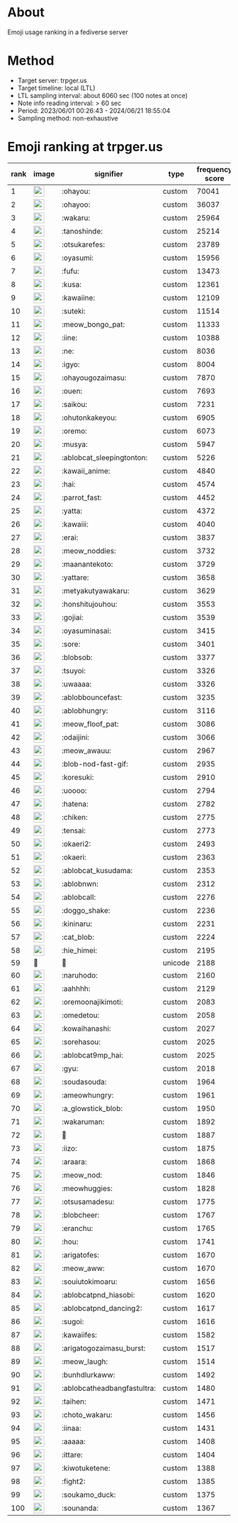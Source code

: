 # About
Emoji usage ranking in a fediverse server

# Method
- Target server: trpger.us
- Target timeline: local (LTL)
- LTL sampling interval: about 6060 sec (100 notes at once)
- Note info reading interval: > 60 sec
- Period: 2023/06/01 00:26:43 - 2024/06/21 18:55:04 
- Sampling method: non-exhaustive

# Emoji ranking at trpger.us

|rank|image|signifier|type|frequency score|
|----|----|----|----|----|
|1|<img height="24" src="https://trpger.us/emoji/ohayou.webp">|:ohayou:|custom|70041|
|2|<img height="24" src="https://trpger.us/emoji/ohayoo.webp">|:ohayoo:|custom|36037|
|3|<img height="24" src="https://trpger.us/emoji/wakaru.webp">|:wakaru:|custom|25964|
|4|<img height="24" src="https://trpger.us/emoji/tanoshinde.webp">|:tanoshinde:|custom|25214|
|5|<img height="24" src="https://trpger.us/emoji/otsukarefes.webp">|:otsukarefes:|custom|23789|
|6|<img height="24" src="https://trpger.us/emoji/oyasumi.webp">|:oyasumi:|custom|15956|
|7|<img height="24" src="https://trpger.us/emoji/fufu.webp">|:fufu:|custom|13473|
|8|<img height="24" src="https://trpger.us/emoji/kusa.webp">|:kusa:|custom|12361|
|9|<img height="24" src="https://trpger.us/emoji/kawaiine.webp">|:kawaiine:|custom|12109|
|10|<img height="24" src="https://trpger.us/emoji/suteki.webp">|:suteki:|custom|11514|
|11|<img height="24" src="https://trpger.us/emoji/meow_bongo_pat.webp">|:meow_bongo_pat:|custom|11333|
|12|<img height="24" src="https://trpger.us/emoji/iine.webp">|:iine:|custom|10388|
|13|<img height="24" src="https://trpger.us/emoji/ne.webp">|:ne:|custom|8036|
|14|<img height="24" src="https://trpger.us/emoji/igyo.webp">|:igyo:|custom|8004|
|15|<img height="24" src="https://trpger.us/emoji/ohayougozaimasu.webp">|:ohayougozaimasu:|custom|7870|
|16|<img height="24" src="https://trpger.us/emoji/ouen.webp">|:ouen:|custom|7693|
|17|<img height="24" src="https://trpger.us/emoji/saikou.webp">|:saikou:|custom|7231|
|18|<img height="24" src="https://trpger.us/emoji/ohutonkakeyou.webp">|:ohutonkakeyou:|custom|6905|
|19|<img height="24" src="https://trpger.us/emoji/oremo.webp">|:oremo:|custom|6073|
|20|<img height="24" src="https://trpger.us/emoji/musya.webp">|:musya:|custom|5947|
|21|<img height="24" src="https://trpger.us/emoji/ablobcat_sleepingtonton.webp">|:ablobcat_sleepingtonton:|custom|5226|
|22|<img height="24" src="https://trpger.us/emoji/kawaii_anime.webp">|:kawaii_anime:|custom|4840|
|23|<img height="24" src="https://trpger.us/emoji/hai.webp">|:hai:|custom|4574|
|24|<img height="24" src="https://trpger.us/emoji/parrot_fast.webp">|:parrot_fast:|custom|4452|
|25|<img height="24" src="https://trpger.us/emoji/yatta.webp">|:yatta:|custom|4372|
|26|<img height="24" src="https://trpger.us/emoji/kawaiii.webp">|:kawaiii:|custom|4040|
|27|<img height="24" src="https://trpger.us/emoji/erai.webp">|:erai:|custom|3837|
|28|<img height="24" src="https://trpger.us/emoji/meow_noddies.webp">|:meow_noddies:|custom|3732|
|29|<img height="24" src="https://trpger.us/emoji/maanantekoto.webp">|:maanantekoto:|custom|3729|
|30|<img height="24" src="https://trpger.us/emoji/yattare.webp">|:yattare:|custom|3658|
|31|<img height="24" src="https://trpger.us/emoji/metyakutyawakaru.webp">|:metyakutyawakaru:|custom|3629|
|32|<img height="24" src="https://trpger.us/emoji/honshitujouhou.webp">|:honshitujouhou:|custom|3553|
|33|<img height="24" src="https://trpger.us/emoji/gojiai.webp">|:gojiai:|custom|3539|
|34|<img height="24" src="https://trpger.us/emoji/oyasuminasai.webp">|:oyasuminasai:|custom|3415|
|35|<img height="24" src="https://trpger.us/emoji/sore.webp">|:sore:|custom|3401|
|36|<img height="24" src="https://trpger.us/emoji/blobsob.webp">|:blobsob:|custom|3377|
|37|<img height="24" src="https://trpger.us/emoji/tsuyoi.webp">|:tsuyoi:|custom|3326|
|38|<img height="24" src="https://trpger.us/emoji/uwaaaa.webp">|:uwaaaa:|custom|3326|
|39|<img height="24" src="https://trpger.us/emoji/ablobbouncefast.webp">|:ablobbouncefast:|custom|3235|
|40|<img height="24" src="https://trpger.us/emoji/ablobhungry.webp">|:ablobhungry:|custom|3116|
|41|<img height="24" src="https://trpger.us/emoji/meow_floof_pat.webp">|:meow_floof_pat:|custom|3086|
|42|<img height="24" src="https://trpger.us/emoji/odaijini.webp">|:odaijini:|custom|3066|
|43|<img height="24" src="https://trpger.us/emoji/meow_awauu.webp">|:meow_awauu:|custom|2967|
|44|<img height="24" src="https://trpger.us/emoji/blob-nod-fast-gif.webp">|:blob-nod-fast-gif:|custom|2935|
|45|<img height="24" src="https://trpger.us/emoji/koresuki.webp">|:koresuki:|custom|2910|
|46|<img height="24" src="https://trpger.us/emoji/uoooo.webp">|:uoooo:|custom|2794|
|47|<img height="24" src="https://trpger.us/emoji/hatena.webp">|:hatena:|custom|2782|
|48|<img height="24" src="https://trpger.us/emoji/chiken.webp">|:chiken:|custom|2775|
|49|<img height="24" src="https://trpger.us/emoji/tensai.webp">|:tensai:|custom|2773|
|50|<img height="24" src="https://trpger.us/emoji/okaeri2.webp">|:okaeri2:|custom|2493|
|51|<img height="24" src="https://trpger.us/emoji/okaeri.webp">|:okaeri:|custom|2363|
|52|<img height="24" src="https://trpger.us/emoji/ablobcat_kusudama.webp">|:ablobcat_kusudama:|custom|2353|
|53|<img height="24" src="https://trpger.us/emoji/ablobnwn.webp">|:ablobnwn:|custom|2312|
|54|<img height="24" src="https://trpger.us/emoji/ablobcall.webp">|:ablobcall:|custom|2276|
|55|<img height="24" src="https://trpger.us/emoji/doggo_shake.webp">|:doggo_shake:|custom|2236|
|56|<img height="24" src="https://trpger.us/emoji/kininaru.webp">|:kininaru:|custom|2231|
|57|<img height="24" src="https://trpger.us/emoji/cat_blob.webp">|:cat_blob:|custom|2224|
|58|<img height="24" src="https://trpger.us/emoji/hie_himei.webp">|:hie_himei:|custom|2195|
|59|🍮|🍮|unicode|2188|
|60|<img height="24" src="https://trpger.us/emoji/naruhodo.webp">|:naruhodo:|custom|2160|
|61|<img height="24" src="https://trpger.us/emoji/aahhhh.webp">|:aahhhh:|custom|2129|
|62|<img height="24" src="https://trpger.us/emoji/oremoonajikimoti.webp">|:oremoonajikimoti:|custom|2083|
|63|<img height="24" src="https://trpger.us/emoji/omedetou.webp">|:omedetou:|custom|2058|
|64|<img height="24" src="https://trpger.us/emoji/kowaihanashi.webp">|:kowaihanashi:|custom|2027|
|65|<img height="24" src="https://trpger.us/emoji/sorehasou.webp">|:sorehasou:|custom|2025|
|66|<img height="24" src="https://trpger.us/emoji/ablobcat9mp_hai.webp">|:ablobcat9mp_hai:|custom|2025|
|67|<img height="24" src="https://trpger.us/emoji/gyu.webp">|:gyu:|custom|2018|
|68|<img height="24" src="https://trpger.us/emoji/soudasouda.webp">|:soudasouda:|custom|1964|
|69|<img height="24" src="https://trpger.us/emoji/ameowhungry.webp">|:ameowhungry:|custom|1961|
|70|<img height="24" src="https://trpger.us/emoji/a_glowstick_blob.webp">|:a_glowstick_blob:|custom|1950|
|71|<img height="24" src="https://trpger.us/emoji/wakaruman.webp">|:wakaruman:|custom|1892|
|72|<img height="24" src="https://trpger.us/emoji/birthday.webp">|:birthday:|custom|1887|
|73|<img height="24" src="https://trpger.us/emoji/iizo.webp">|:iizo:|custom|1875|
|74|<img height="24" src="https://trpger.us/emoji/araara.webp">|:araara:|custom|1868|
|75|<img height="24" src="https://trpger.us/emoji/meow_nod.webp">|:meow_nod:|custom|1846|
|76|<img height="24" src="https://trpger.us/emoji/meowhuggies.webp">|:meowhuggies:|custom|1828|
|77|<img height="24" src="https://trpger.us/emoji/otsusamadesu.webp">|:otsusamadesu:|custom|1775|
|78|<img height="24" src="https://trpger.us/emoji/blobcheer.webp">|:blobcheer:|custom|1767|
|79|<img height="24" src="https://trpger.us/emoji/eranchu.webp">|:eranchu:|custom|1765|
|80|<img height="24" src="https://trpger.us/emoji/hou.webp">|:hou:|custom|1741|
|81|<img height="24" src="https://trpger.us/emoji/arigatofes.webp">|:arigatofes:|custom|1670|
|82|<img height="24" src="https://trpger.us/emoji/meow_aww.webp">|:meow_aww:|custom|1670|
|83|<img height="24" src="https://trpger.us/emoji/souiutokimoaru.webp">|:souiutokimoaru:|custom|1656|
|84|<img height="24" src="https://trpger.us/emoji/ablobcatpnd_hiasobi.webp">|:ablobcatpnd_hiasobi:|custom|1620|
|85|<img height="24" src="https://trpger.us/emoji/ablobcatpnd_dancing2.webp">|:ablobcatpnd_dancing2:|custom|1617|
|86|<img height="24" src="https://trpger.us/emoji/sugoi.webp">|:sugoi:|custom|1616|
|87|<img height="24" src="https://trpger.us/emoji/kawaiifes.webp">|:kawaiifes:|custom|1582|
|88|<img height="24" src="https://trpger.us/emoji/arigatogozaimasu_burst.webp">|:arigatogozaimasu_burst:|custom|1517|
|89|<img height="24" src="https://trpger.us/emoji/meow_laugh.webp">|:meow_laugh:|custom|1514|
|90|<img height="24" src="https://trpger.us/emoji/bunhdlurkaww.webp">|:bunhdlurkaww:|custom|1492|
|91|<img height="24" src="https://trpger.us/emoji/ablobcatheadbangfastultra.webp">|:ablobcatheadbangfastultra:|custom|1480|
|92|<img height="24" src="https://trpger.us/emoji/taihen.webp">|:taihen:|custom|1471|
|93|<img height="24" src="https://trpger.us/emoji/choto_wakaru.webp">|:choto_wakaru:|custom|1456|
|94|<img height="24" src="https://trpger.us/emoji/iinaa.webp">|:iinaa:|custom|1431|
|95|<img height="24" src="https://trpger.us/emoji/aaaaa.webp">|:aaaaa:|custom|1408|
|96|<img height="24" src="https://trpger.us/emoji/ittare.webp">|:ittare:|custom|1404|
|97|<img height="24" src="https://trpger.us/emoji/kiwotuketene.webp">|:kiwotuketene:|custom|1388|
|98|<img height="24" src="https://trpger.us/emoji/fight2.webp">|:fight2:|custom|1385|
|99|<img height="24" src="https://trpger.us/emoji/soukamo_duck.webp">|:soukamo_duck:|custom|1375|
|100|<img height="24" src="https://trpger.us/emoji/sounanda.webp">|:sounanda:|custom|1367|
